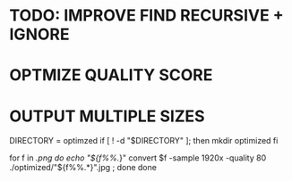 # TODO: IMPROVE FIND RECURSIVE + IGNORE
# 			OPTMIZE QUALITY SCORE
# 			OUTPUT MULTIPLE SIZES

DIRECTORY = optimzed
if [ ! -d "$DIRECTORY" ]; then
  mkdir optimized
fi

for f in *.png
do
	echo "${f%%.*}"
	convert $f -sample 1920x -quality 80 ./optimized/"${f%%.*}".jpg ; done
done

